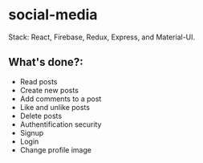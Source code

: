 # social-media

Stack: React, Firebase, Redux, Express, and Material-UI.

## What's done?:
- Read posts
- Create new posts
- Add comments to a post
- Like and unlike posts
- Delete posts
- Authentification security
- Signup 
- Login
- Change profile image
